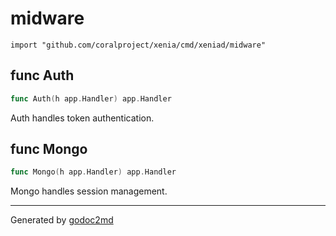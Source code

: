 
# midware
    import "github.com/coralproject/xenia/cmd/xeniad/midware"






## func Auth
``` go
func Auth(h app.Handler) app.Handler
```
Auth handles token authentication.


## func Mongo
``` go
func Mongo(h app.Handler) app.Handler
```
Mongo handles session management.









- - -
Generated by [godoc2md](http://godoc.org/github.com/davecheney/godoc2md)